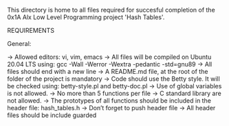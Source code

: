 This directory is home to all files required for succesful completion of the 0x1A Alx Low Level Programming project 'Hash Tables'.

REQUIREMENTS

General:

->	Allowed editors:
	    vi, vim, emacs
->	All files will be compiled on Ubuntu 20.04 LTS using:
	    gcc -Wall -Werror -Wextra -pedantic -std=gnu89
->	All files should end with a new line
->	A README.md file, at the root of the folder of the project is mandatory
->	Code should use the Betty style. It will be checked using:
	    betty-style.pl and betty-doc.pl
->	Use of global variables is not allowed.
->	No more than 5 functions per file
->	C standard library are not allowed.
->	The prototypes of all functions should be included in the header file:
	    hash_tables.h
->	Don’t forget to push header file
->	All header files should be include guarded